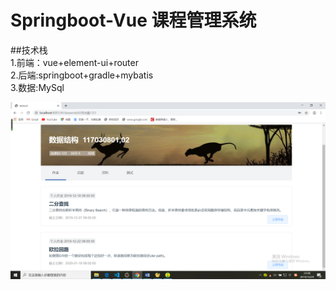 # Springboot-Vue 课程管理系统

##技术栈<br>
1.前端：vue+element-ui+router<br>
2.后端:springboot+gradle+mybatis<br>
3.数据:MySql<br>


![image](https://github.com/BaoGuoSen/Springboot-Vue/blob/master/imgs/class.png)
